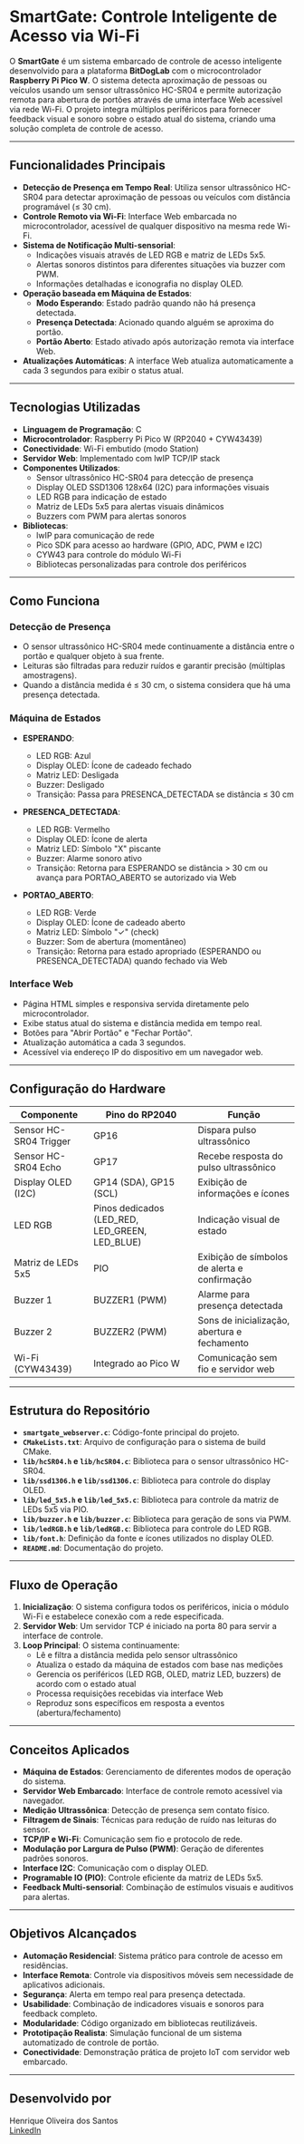 # SmartGate: Controle Inteligente de Acesso via Wi-Fi

O **SmartGate** é um sistema embarcado de controle de acesso inteligente desenvolvido para a plataforma **BitDogLab** com o microcontrolador **Raspberry Pi Pico W**. O sistema detecta aproximação de pessoas ou veículos usando um sensor ultrassônico HC-SR04 e permite autorização remota para abertura de portões através de uma interface Web acessível via rede Wi-Fi. O projeto integra múltiplos periféricos para fornecer feedback visual e sonoro sobre o estado atual do sistema, criando uma solução completa de controle de acesso.

---

## Funcionalidades Principais

- **Detecção de Presença em Tempo Real**: Utiliza sensor ultrassônico HC-SR04 para detectar aproximação de pessoas ou veículos com distância programável (≤ 30 cm).
- **Controle Remoto via Wi-Fi**: Interface Web embarcada no microcontrolador, acessível de qualquer dispositivo na mesma rede Wi-Fi.
- **Sistema de Notificação Multi-sensorial**:
  - Indicações visuais através de LED RGB e matriz de LEDs 5x5.
  - Alertas sonoros distintos para diferentes situações via buzzer com PWM.
  - Informações detalhadas e iconografia no display OLED.
- **Operação baseada em Máquina de Estados**:
  - **Modo Esperando**: Estado padrão quando não há presença detectada.
  - **Presença Detectada**: Acionado quando alguém se aproxima do portão.
  - **Portão Aberto**: Estado ativado após autorização remota via interface Web.
- **Atualizações Automáticas**: A interface Web atualiza automaticamente a cada 3 segundos para exibir o status atual.

---

## Tecnologias Utilizadas

- **Linguagem de Programação**: C  
- **Microcontrolador**: Raspberry Pi Pico W (RP2040 + CYW43439)  
- **Conectividade**: Wi-Fi embutido (modo Station)
- **Servidor Web**: Implementado com lwIP TCP/IP stack
- **Componentes Utilizados**:
  - Sensor ultrassônico HC-SR04 para detecção de presença
  - Display OLED SSD1306 128x64 (I2C) para informações visuais
  - LED RGB para indicação de estado
  - Matriz de LEDs 5x5 para alertas visuais dinâmicos
  - Buzzers com PWM para alertas sonoros
- **Bibliotecas**:
  - lwIP para comunicação de rede
  - Pico SDK para acesso ao hardware (GPIO, ADC, PWM e I2C)
  - CYW43 para controle do módulo Wi-Fi
  - Bibliotecas personalizadas para controle dos periféricos

---

## Como Funciona

### Detecção de Presença
- O sensor ultrassônico HC-SR04 mede continuamente a distância entre o portão e qualquer objeto à sua frente.
- Leituras são filtradas para reduzir ruídos e garantir precisão (múltiplas amostragens).
- Quando a distância medida é ≤ 30 cm, o sistema considera que há uma presença detectada.

### Máquina de Estados
- **ESPERANDO**:
  - LED RGB: Azul
  - Display OLED: Ícone de cadeado fechado
  - Matriz LED: Desligada
  - Buzzer: Desligado
  - Transição: Passa para PRESENCA_DETECTADA se distância ≤ 30 cm

- **PRESENCA_DETECTADA**:
  - LED RGB: Vermelho
  - Display OLED: Ícone de alerta
  - Matriz LED: Símbolo "X" piscante
  - Buzzer: Alarme sonoro ativo
  - Transição: Retorna para ESPERANDO se distância > 30 cm ou avança para PORTAO_ABERTO se autorizado via Web

- **PORTAO_ABERTO**:
  - LED RGB: Verde
  - Display OLED: Ícone de cadeado aberto
  - Matriz LED: Símbolo "✓" (check)
  - Buzzer: Som de abertura (momentâneo)
  - Transição: Retorna para estado apropriado (ESPERANDO ou PRESENCA_DETECTADA) quando fechado via Web

### Interface Web
- Página HTML simples e responsiva servida diretamente pelo microcontrolador.
- Exibe status atual do sistema e distância medida em tempo real.
- Botões para "Abrir Portão" e "Fechar Portão".
- Atualização automática a cada 3 segundos.
- Acessível via endereço IP do dispositivo em um navegador web.

---

## Configuração do Hardware

| Componente | Pino do RP2040 | Função |
|------------|----------------|--------|
| Sensor HC-SR04 Trigger | GP16 | Dispara pulso ultrassônico |
| Sensor HC-SR04 Echo | GP17 | Recebe resposta do pulso ultrassônico |
| Display OLED (I2C) | GP14 (SDA), GP15 (SCL) | Exibição de informações e ícones |
| LED RGB | Pinos dedicados (LED_RED, LED_GREEN, LED_BLUE) | Indicação visual de estado |
| Matriz de LEDs 5x5 | PIO | Exibição de símbolos de alerta e confirmação |
| Buzzer 1 | BUZZER1 (PWM) | Alarme para presença detectada |
| Buzzer 2 | BUZZER2 (PWM) | Sons de inicialização, abertura e fechamento |
| Wi-Fi (CYW43439) | Integrado ao Pico W | Comunicação sem fio e servidor web |

---

## Estrutura do Repositório

- **`smartgate_webserver.c`**: Código-fonte principal do projeto.
- **`CMakeLists.txt`**: Arquivo de configuração para o sistema de build CMake.
- **`lib/hcSR04.h` e `lib/hcSR04.c`**: Biblioteca para o sensor ultrassônico HC-SR04.
- **`lib/ssd1306.h` e `lib/ssd1306.c`**: Biblioteca para controle do display OLED.
- **`lib/led_5x5.h` e `lib/led_5x5.c`**: Biblioteca para controle da matriz de LEDs 5x5 via PIO.
- **`lib/buzzer.h` e `lib/buzzer.c`**: Biblioteca para geração de sons via PWM.
- **`lib/ledRGB.h` e `lib/ledRGB.c`**: Biblioteca para controle do LED RGB.
- **`lib/font.h`**: Definição da fonte e ícones utilizados no display OLED.
- **`README.md`**: Documentação do projeto.

---

## Fluxo de Operação

1. **Inicialização**: O sistema configura todos os periféricos, inicia o módulo Wi-Fi e estabelece conexão com a rede especificada.
2. **Servidor Web**: Um servidor TCP é iniciado na porta 80 para servir a interface de controle.
3. **Loop Principal**: O sistema continuamente:
   - Lê e filtra a distância medida pelo sensor ultrassônico
   - Atualiza o estado da máquina de estados com base nas medições
   - Gerencia os periféricos (LED RGB, OLED, matriz LED, buzzers) de acordo com o estado atual
   - Processa requisições recebidas via interface Web
   - Reproduz sons específicos em resposta a eventos (abertura/fechamento)

---

## Conceitos Aplicados

- **Máquina de Estados**: Gerenciamento de diferentes modos de operação do sistema.
- **Servidor Web Embarcado**: Interface de controle remoto acessível via navegador.
- **Medição Ultrassônica**: Detecção de presença sem contato físico.
- **Filtragem de Sinais**: Técnicas para redução de ruído nas leituras do sensor.
- **TCP/IP e Wi-Fi**: Comunicação sem fio e protocolo de rede.
- **Modulação por Largura de Pulso (PWM)**: Geração de diferentes padrões sonoros.
- **Interface I2C**: Comunicação com o display OLED.
- **Programable IO (PIO)**: Controle eficiente da matriz de LEDs 5x5.
- **Feedback Multi-sensorial**: Combinação de estímulos visuais e auditivos para alertas.

---

## Objetivos Alcançados

- **Automação Residencial**: Sistema prático para controle de acesso em residências.
- **Interface Remota**: Controle via dispositivos móveis sem necessidade de aplicativos adicionais.
- **Segurança**: Alerta em tempo real para presença detectada.
- **Usabilidade**: Combinação de indicadores visuais e sonoros para feedback completo.
- **Modularidade**: Código organizado em bibliotecas reutilizáveis.
- **Prototipação Realista**: Simulação funcional de um sistema automatizado de controle de portão.
- **Conectividade**: Demonstração prática de projeto IoT com servidor web embarcado.

---

## Desenvolvido por

Henrique Oliveira dos Santos  
[LinkedIn](https://www.linkedin.com/in/dev-henriqueo-santos/)
